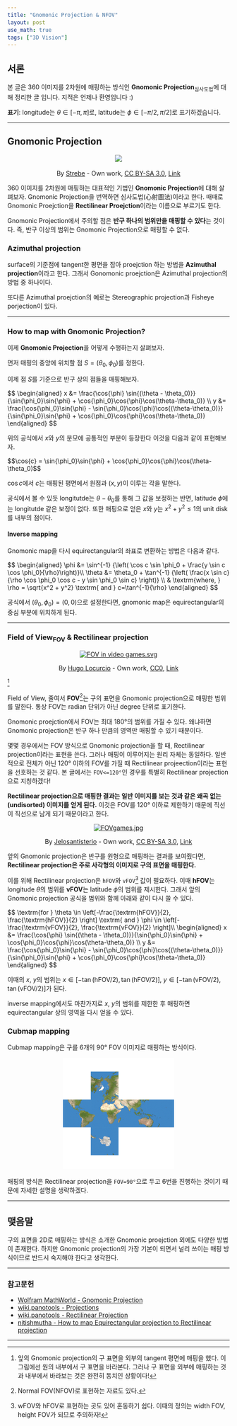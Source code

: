 ```yaml
---
title: "Gnomonic Projection & NFOV"
layout: post
use_math: true
tags: ["3D Vision"]
---
```


## 서론
본 글은 360 이미지를 2차원에 매핑하는 방식인 **Gnomonic Projection**<sub>심사도법</sub>에 대해 정리한 글 입니다. 지적은 언제나 환영입니다 :)

**표기**: longitude는 $\theta \in [-\pi, \pi]$로, latitude는 $\phi \in [-\pi/2, \pi/2]$로 표기하겠습니다.

<hr>

## Gnomonic Projection

<div style="text-align: center;">
<a href="https://commons.wikimedia.org/wiki/File:Gnomonic_projection_SW.jpg#/media/File:Gnomonic_projection_SW.jpg"><img src="https://upload.wikimedia.org/wikipedia/commons/thumb/3/34/Gnomonic_projection_SW.jpg/600px-Gnomonic_projection_SW.jpg" style="width: 40%;"></a><br>
<p>By <a href="//commons.wikimedia.org/wiki/User:Strebe" title="User:Strebe">Strebe</a> - <span class="int-own-work" lang="en">Own work</span>, <a href="https://creativecommons.org/licenses/by-sa/3.0" title="Creative Commons Attribution-Share Alike 3.0">CC BY-SA 3.0</a>, <a href="https://commons.wikimedia.org/w/index.php?curid=16115262">Link</a></p>
</div>

360 이미지를 2차원에 매핑하는 대표적인 기법인 **Gnomonic Projection**에 대해 살펴보자. Gnomonic Projection을 번역하면 심사도법(心射圖法)이라고 한다. 때때로 Gnomonic Proejction을 **Rectilinear Proejction**이라는 이름으로 부르기도 한다.

Gnomonic Projection에서 주의할 점은 **반구 하나의 범위만을 매핑할 수 있다**는 것이다. 즉, 반구 이상의 범위는 Gnomonic Projection으로 매핑할 수 없다.

### Azimuthal projection
surface의 기준점에 tangent한 평면을 잡아 proejction 하는 방법을 **Azimuthal projection**이라고 한다. 그래서 Gonomonic proejction은 Azimuthal projection의 방법 중 하나이다.

또다른 Azimuthal proejction의 예로는 Stereographic projection과 Fisheye porjection이 있다.

<hr>

### How to map with Gnomonic Projection?

이제 **Gnomonic Projection**을 어떻게 수행하는지 살펴보자.

먼저 매핑의 중앙에 위치할 점 $S=(\theta_0, \phi_0)$를 정한다.

이제 점 $S$를 기준으로 반구 상의 점들을 매핑해보자.

<div>
$$
\begin{aligned}
  x &= \frac{\cos{\phi} \sin{(\theta - \theta_0)}}{\sin{\phi_0}\sin{\phi} + \cos{\phi_0}\cos{\phi}\cos(\theta-\theta_0)} \\
  y &= \frac{\cos{\phi_0}\sin{\phi} - \sin{\phi_0}\cos{\phi}\cos{(\theta-\theta_0)}}{\sin{\phi_0}\sin{\phi} + \cos{\phi_0}\cos{\phi}\cos(\theta-\theta_0)}
\end{aligned}
$$
</div>

위의 공식에서 $x$와 $y$의 분모에 공통적인 부분이 등장한다 이것을 다음과 같이 표현해보자.

<div>
$$\cos{c} = \sin{\phi_0}\sin{\phi} + \cos{\phi_0}\cos{\phi}\cos(\theta-\theta_0)$$
</div>

$\cos{c}$에서 $c$는 매핑된 평면에서 원점과 $(x, y)$이 이루는 각을 말한다.

공식에서 볼 수 있듯 longitutde는 $\theta - \theta_0$를 통해 그 값을 보정하는 반면, latitude $\phi$에는 longitutde 같은 보정이 없다. 또한 매핑으로 얻은 $x$와 $y$는 $x^2 + y^2 \le 1$의 unit disk를 내부의 점이다.

#### Inverse mapping

Gnomonic map을 다시 equirectangular의 좌표로 변환하는 방법은 다음과 같다.

<div>
$$
\begin{aligned}
\phi &= \sin^{-1} {\left( \cos c \sin \phi_0 + \frac{y \sin c \cos \phi_0}{\rho}\right)}\\
\theta &= \theta_0 + \tan^{-1} {\left( \frac{x \sin c}{\rho \cos \phi_0 \cos c - y \sin \phi_0 \sin c} \right)} \\
& \textrm{where, } \rho = \sqrt{x^2 + y^2} \textrm{ and } c=\tan^{-1}{\rho}
\end{aligned}
$$
</div>

공식에서 $(\theta_0, \phi_0) = (0, 0)$으로 설정한다면, gnomonic map은 equirectangular의 중심 부분에 위치하게 된다.

<hr>

### Field of View<sub>FOV</sub> & Rectilinear projection

<div style="text-align: center;">
<a href="https://commons.wikimedia.org/wiki/File:FOV_in_video_games.svg#/media/File:FOV_in_video_games.svg"><img src="https://upload.wikimedia.org/wikipedia/commons/thumb/7/71/FOV_in_video_games.svg/1200px-FOV_in_video_games.svg.png" alt="FOV in video games.svg" style="width: 30%;"></a><br>
<p>By <a href="//commons.wikimedia.org/wiki/User:Calinou1" title="User:Calinou1">Hugo Locurcio</a> - <span class="int-own-work" lang="en">Own work</span>, <a href="http://creativecommons.org/publicdomain/zero/1.0/deed.en" title="Creative Commons Zero, Public Domain Dedication">CC0</a>, <a href="https://commons.wikimedia.org/w/index.php?curid=68311551">Link</a></p>
</div>

[^1]

Field of View, 줄여서 **FOV**[^2]는 구의 표면을 Gnomonic projection으로 매핑한 범위를 말한다. 통상 FOV는 radian 단위가 아닌 degree 단위로 표기한다. 

Gnomonic proejction에서 FOV는 최대 180°의 범위를 가질 수 있다. 왜냐하면 Gnomonic projection은 반구 하나 만큼의 영역만 매핑할 수 있기 때문이다.

몇몇 경우에서는 FOV 방식으로 Gnomonic projection을 할 때, Rectilinear projection이라는 표현을 쓴다. 그러나 매핑이 이루어지는 원리 자체는 동일하다. 일반적으로 전체가 아닌 120° 이하의 FOV를 가질 때 Rectilinear projeection이라는 표현을 선호하는 것 같다. 본 글에서는 `FOV<=120°`인 경우를 특별히 Rectilinear projection으로 지칭하겠다!

**Rectilinear projection으로 매핑한 결과는 일반 이미지를 보는 것과 같은 왜곡 없는(undisorted) 이미지를 얻게 된다.** 이것은 FOV를 120° 이하로 제한하기 때문에 직선이 직선으로 남게 되기 때문이라고 한다.

<div style="text-align: center;">
<a href="https://commons.wikimedia.org/wiki/File:FOVgames.jpg#/media/File:FOVgames.jpg"><img src="https://upload.wikimedia.org/wikipedia/commons/0/01/FOVgames.jpg" alt="FOVgames.jpg" style="width: 45%;"></a><br>
<p>By <a href="//commons.wikimedia.org/w/index.php?title=User:Jelosantisterio&amp;action=edit&amp;redlink=1" class="new" title="User:Jelosantisterio (page does not exist)">Jelosantisterio</a> - <span class="int-own-work" lang="en">Own work</span>, <a href="https://creativecommons.org/licenses/by-sa/3.0" title="Creative Commons Attribution-Share Alike 3.0">CC BY-SA 3.0</a>, <a href="https://commons.wikimedia.org/w/index.php?curid=20438040">Link</a></p>
</div>

앞의 Gnomonic projection은 반구를 원형으로 매핑하는 결과를 보여줬다면, **Rectilinear projection은 주로 사각형의 이미지로 구의 표면을 매핑한다.**

이를 위해 Rectilinear projection은 `hFOV`와 `vFOV`[^3] 값이 필요하다. 이때 **hFOV**는 longitude $\theta$의 범위를 **vFOV**는 latitude $\phi$의 범위를 제시한다. 그래서 앞의 Gnomonic projection 공식을 범위와 함께 아래와 같이 다시 쓸 수 있다.

<div>
$$
  \textrm{for } \theta \in \left[-\frac{\textrm{hFOV}}{2}, \frac{\textrm{hFOV}}{2} \right] \textrm{ and } \phi \in \left[-\frac{\textrm{vFOV}}{2}, \frac{\textrm{vFOV}}{2} \right]\\
\begin{aligned}
  x &= \frac{\cos{\phi} \sin{(\theta - \theta_0)}}{\sin{\phi_0}\sin{\phi} + \cos{\phi_0}\cos{\phi}\cos(\theta-\theta_0)} \\
  y &= \frac{\cos{\phi_0}\sin{\phi} - \sin{\phi_0}\cos{\phi}\cos{(\theta-\theta_0)}}{\sin{\phi_0}\sin{\phi} + \cos{\phi_0}\cos{\phi}\cos(\theta-\theta_0)}
\end{aligned}
$$
</div>

이때의 $x$, $y$의 범위는 $x \in [-\tan{\left(\textrm{hFOV}/2\right)}, \tan{\left(\textrm{hFOV}/2\right)}]$, $y \in [-\tan{\left(\textrm{vFOV}/2\right)}, \tan{\left(\textrm{vFOV}/2\right)}]$가 된다.

inverse mapping에서도 마찬가지로 $x$, $y$의 범위를 제한한 후 매핑하면 equirectangular 상의 영역을 다시 얻을 수 있다.

### Cubmap mapping

Cubmap mapping은 구를 6개의 90° FOV 이미지로 매핑하는 방식이다. 

<div style="text-align: center;">
<img src="/assets/img/cubemap_globe.png"  style="width: 50%;">
</div>

매핑의 방식은 Rectilinear projection을 `FOV=90°`으로 두고 6번을 진행하는 것이기 때문에 자세한 설명을 생략하겠다.

<hr>

## 맺음말

구의 표면을 2D로 매핑하는 방식은 소개한 Gnomonic proejction 외에도 다양한 방법이 존재한다. 하지만 Gnomonic projection의 가장 기본이 되면서 널리 쓰이는 매핑 방식이므로 반드시 숙지해야 한다고 생각한다. 


<hr>

### 참고문헌
- [Wolfram MathWorld - Gnomonic Projection](https://mathworld.wolfram.com/GnomonicProjection.html)
- [wiki.panotools - Projections](https://wiki.panotools.org/Projections)
- [wiki.panotools - Rectilinear Projection](https://wiki.panotools.org/Rectilinear_Projection)
- [nitishmutha - How to map Equirectangular projection to Rectilinear projection](http://blog.nitishmutha.com/equirectangular/360degree/2017/06/12/How-to-project-Equirectangular-image-to-rectilinear-view.html)
<hr>

[^1]: 앞의 Gnomonic projection의 구 표면을 외부의 tangent 평면에 매핑을 했다. 이 그림에선 원의 내부에서 구 표면을 바라본다. 그러나 구 표면을 외부에 매핑하는 것과 내부에서 바라보는 것은 완전히 동치인 상황이다!
[^2]: Normal FOV(NFOV)로 표현하는 자료도 있다.
[^3]: wFOV와 hFOV로 표현하는 곳도 있어 혼동하기 쉽다. 이때의 정의는 width FOV, height FOV가 되므로 주의하자!